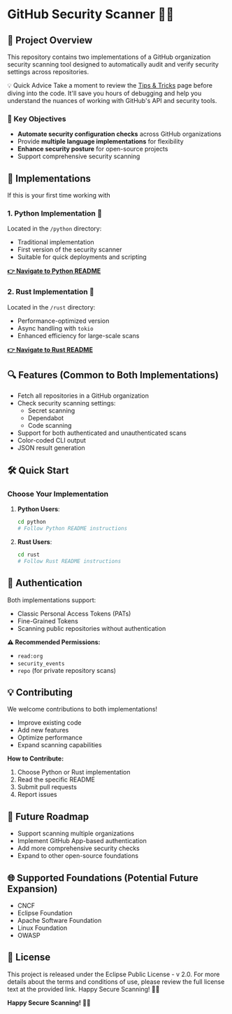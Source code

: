 # GitHub Security Scanner 🔐🚀

## 📌 Project Overview

This repository contains two implementations of a GitHub organization 
security scanning tool designed to automatically audit and verify security 
settings across repositories.

💡 Quick Advice
Take a moment to review the [Tips & Tricks](https://github.com/Salkimmich/security_scanner/blob/main/tips_and_tricks.md) page before diving into the code. It'll save you hours of debugging and help you understand the nuances of working with GitHub's API and security tools.

### 🌟 Key Objectives

- **Automate security configuration checks** across GitHub organizations
- Provide **multiple language implementations** for flexibility
- **Enhance security posture** for open-source projects
- Support comprehensive security scanning

## 🚀 Implementations

If this is your first time working with

### 1. Python Implementation 🐍

Located in the `/python` directory:
- Traditional implementation
- First version of the security scanner
- Suitable for quick deployments and scripting

**[👉 Navigate to Python README](https://github.com/Salkimmich/security_scanner/tree/main/python_scanner)**

### 2. Rust Implementation 🦀

Located in the `/rust` directory:
- Performance-optimized version
- Async handling with `tokio`
- Enhanced efficiency for large-scale scans

**[👉 Navigate to Rust README]([/rust/README.md](https://github.com/Salkimmich/security_scanner/tree/main/rust_scanner))**

## 🔍 Features (Common to Both Implementations)

- Fetch all repositories in a GitHub organization
- Check security scanning settings:
  * Secret scanning
  * Dependabot
  * Code scanning
- Support for both authenticated and unauthenticated scans
- Color-coded CLI output
- JSON result generation

## 🛠️ Quick Start

### Choose Your Implementation

1. **Python Users**: 
   ```sh
   cd python
   # Follow Python README instructions
   ```

2. **Rust Users**:
   ```sh
   cd rust
   # Follow Rust README instructions
   ```

## 🔑 Authentication

Both implementations support:
- Classic Personal Access Tokens (PATs)
- Fine-Grained Tokens
- Scanning public repositories without authentication

**⚠️ Recommended Permissions:**
- `read:org`
- `security_events`
- `repo` (for private repository scans)

## 💡 Contributing

We welcome contributions to both implementations!

- Improve existing code
- Add new features
- Optimize performance
- Expand scanning capabilities

**How to Contribute:**
1. Choose Python or Rust implementation
2. Read the specific README
3. Submit pull requests
4. Report issues

## 📢 Future Roadmap

- Support scanning multiple organizations
- Implement GitHub App-based authentication
- Add more comprehensive security checks
- Expand to other open-source foundations

## 🌐 Supported Foundations (Potential Future Expansion)

- CNCF
- Eclipse Foundation
- Apache Software Foundation
- Linux Foundation
- OWASP

## 📄 License


This project is released under the Eclipse Public License - v 2.0.
For more details about the terms and conditions of use, please review the 
full license text at the provided link.
Happy Secure Scanning! 🔐🚀

**Happy Secure Scanning!** 🔐🚀
